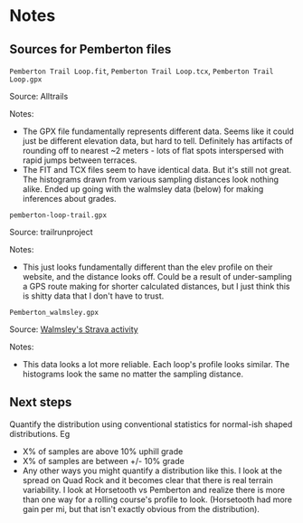 # Notes

## Sources for Pemberton files

`Pemberton Trail Loop.fit`, `Pemberton Trail Loop.tcx`, `Pemberton Trail Loop.gpx`
  
  Source: Alltrails
  
  Notes: 
  - The GPX file fundamentally represents different data. Seems like it could
    just be different elevation data, but hard to tell. Definitely has artifacts of
    rounding off to nearest ~2 meters - lots of flat spots interspersed with rapid
    jumps between terraces.
  - The FIT and TCX files seem to have identical data. But it's still not great.
    The histograms drawn from various sampling distances look nothing alike.
    Ended up going with the walmsley data (below) for making inferences about grades.

`pemberton-loop-trail.gpx`

  Source: trailrunproject

  Notes:
  - This just looks fundamentally different than the elev profile on their website,
    and the distance looks off. Could be a result of under-sampling a GPS route making
    for shorter calculated distances, but I just think this is shitty data that I don't
    have to trust.


`Pemberton_walmsley.gpx`

  Source: [Walmsley's Strava activity](https://www.strava.com/activities/3083545712/overview)

  Notes:
  - This data looks a lot more reliable. Each loop's profile looks similar. The histograms
    look the same no matter the sampling distance.

## Next steps

Quantify the distribution using conventional statistics for normal-ish shaped distributions.
Eg 
  - X% of samples are above 10% uphill grade
  - X% of samples are between +/- 10% grade
  - Any other ways you might quantify a distribution like this.
    I look at the spread on Quad Rock and it becomes clear that
    there is real terrain variability. I look at Horsetooth vs
    Pemberton and realize there is more than one way for a rolling
    course's profile to look. (Horsetooth had more gain per mi,
    but that isn't exactly obvious from the distribution).